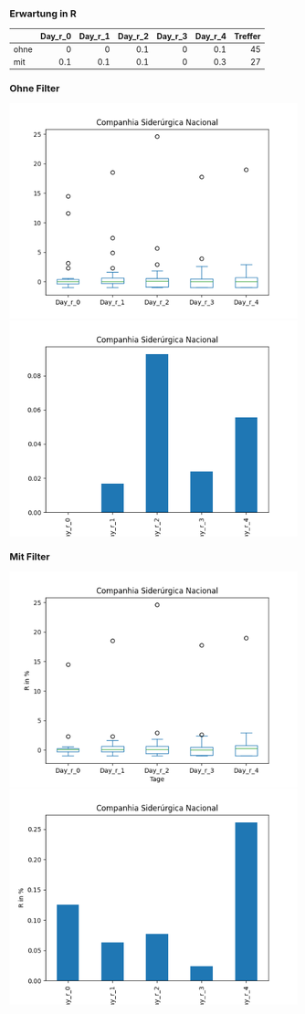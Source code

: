 ### Erwartung in R
|      |   Day_r_0 |   Day_r_1 |   Day_r_2 |   Day_r_3 |   Day_r_4 |   Treffer |
|:-----|----------:|----------:|----------:|----------:|----------:|----------:|
| ohne |       0   |       0   |       0.1 |         0 |       0.1 |        45 |
| mit  |       0.1 |       0.1 |       0.1 |         0 |       0.3 |        27 |

### Ohne Filter
![image info](./data/SID_box_all.png)
![image info](./data/SID_median_all.png)

### Mit Filter
![image info](./data/SID_box_filtered.png)
![image info](./data/SID_median_filtered.png)